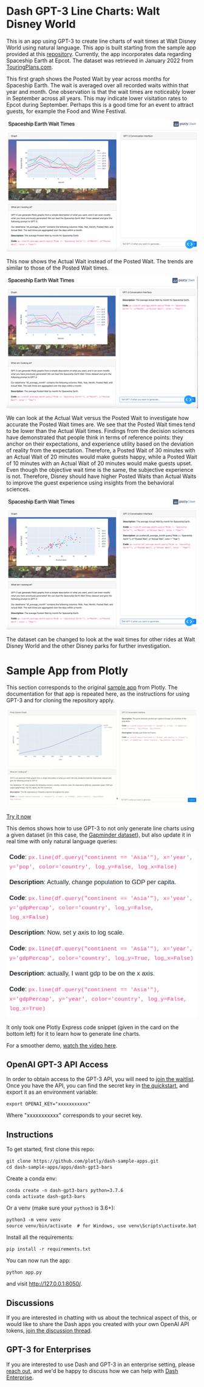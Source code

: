 # Dash GPT-3 Line Charts: Walt Disney World

This is an app using GPT-3 to create line charts of wait times at Walt Disney World using natural language. This app is built starting from the sample app provided at this [repository](https://github.com/plotly/dash-sample-apps/tree/main/apps/dash-gpt3-lines). Currently, the app incorporates data regarding Spaceship Earth at Epcot. The dataset was retrieved in January 2022 from [TouringPlans.com](https://touringplans.com/walt-disney-world/crowd-calendar#DataSets).

This first graph shows the Posted Wait by year across months for Spaceship Earth. The wait is averaged over all recorded waits within that year and month. One observation is that the wait times are noticeably lower in September across all years. This may indicate lower visitation rates to Epcot during September. Perhaps this is a good time for an event to attract guests, for example the Food and Wine Festival.

![graph1](images/graph1.png)

This now shows the Actual Wait instead of the Posted Wait. The trends are similar to those of the Posted Wait times.

![graph2](images/graph2.png)

We can look at the Actual Wait versus the Posted Wait to investigate how accurate the Posted Wait times are. We see that the Posted Wait times tend to be lower than the Actual Wait times. Findings from the decision sciences have demonstrated that people think in terms of reference points: they anchor on their expectations, and experience utility based on the deviation of reality from the expectation. Therefore, a Posted Wait of 30 minutes with an Actual Wait of 20 minutes would make guests happy, while a Posted Wait of 10 minutes with an Actual Wait of 20 minutes would make guests upset. Even though the objective wait time is the same, the subjective experience is not. Therefore, Disney should have higher Posted Waits than Actual Waits to improve the guest experience using insights from the behavioral sciences.

![graph3](images/graph3.png)

The dataset can be changed to look at the wait times for other rides at Walt Disney World and the other Disney parks for further investigation.

# Sample App from Plotly

This section corresponds to the original [sample app](https://github.com/plotly/dash-sample-apps/tree/main/apps/dash-gpt3-lines) from Plotly. The documentation for that app is repeated here, as the instructions for using GPT-3 and for cloning the repository apply.

![demo](images/demo.gif)


[Try it now](https://dash-gallery.plotly.host/dash-gpt3-lines/)


This demos shows how to use GPT-3 to not only generate line charts using a given dataset (in this case, the [Gapminder dataset](https://plotly.com/python/plotly-express/)), but also update it in real time with only natural language queries:

![snippet](images/snippet.png)

It only took one Plotly Express code snippet (given in the card on the bottom left) for it to learn how to generate line charts.

For a smoother demo, [watch the video here](https://youtu.be/baAXmxcyZo4).

## OpenAI GPT-3 API Access

In order to obtain access to the GPT-3 API, you will need to [join the waitlist](https://beta.openai.com/). Once you have the API,  you can find the secret key in [the quickstart](https://beta.openai.com/developer-quickstart), and export it as an environment variable:
```
export OPENAI_KEY="xxxxxxxxxxx"
```
Where "xxxxxxxxxxx" corresponds to your secret key.


## Instructions

To get started, first clone this repo:
```
git clone https://github.com/plotly/dash-sample-apps.git
cd dash-sample-apps/apps/dash-gpt3-bars
```

Create a conda env:
```
conda create -n dash-gpt3-bars python=3.7.6
conda activate dash-gpt3-bars
```

Or a venv (make sure your `python3` is 3.6+):
```
python3 -m venv venv
source venv/bin/activate  # for Windows, use venv\Scripts\activate.bat
```

Install all the requirements:

```
pip install -r requirements.txt
```

You can now run the app:
```
python app.py
```

and visit http://127.0.0.1:8050/.


## Discussions

If you are interested in chatting with us about the technical aspect of this, or would like to share the Dash apps you created with your own OpenAI API tokens, [join the discussion thread](https://community.plotly.com/t/automatically-generate-plotly-charts-using-gpt-3/42826).


## GPT-3 for Enterprises

If you are interested to use Dash and GPT-3 in an enterprise setting, please [reach out](https://plotly.com/contact-us/), and we'd be happy to discuss how we can help with [Dash Enterprise](https://plotly.com/dash/).
